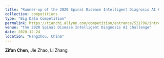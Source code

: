 ```yaml
---
title: "Runner-up of the 2020 Spinal Disease Intelligent Diagnosis AI Challenge"
collection: competitions
type: "Big Data Competition"
permalink: https://tianchi.aliyun.com/competition/entrance/531796/introduction
venue: "the 2020 Spinal Disease Intelligent Diagnosis AI Challenge"
date: 2020-12-24
location: "Hangzhou, China"
---
```


**Zifan Chen**, Jie Zhao, Li Zhang


